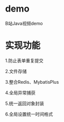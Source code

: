 # demo
B站Java视频demo
# 实现功能
1.防止表单重复提交

2.文件存储

3.整合Redis、MybatisPlus

4.全局异常捕获

5.统一返回对象封装

6.全局设置统一时间格式

